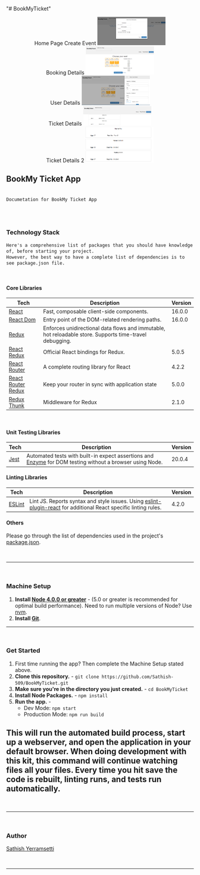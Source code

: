 "# BookMyTicket" 

<div align="center">
Home Page Create Event
<img width="183px" alt="Create Event" src="./documents/createevent.png">
</div>

<div align="center">
Booking Details
<img width="183px" alt="Booking Details" src="./documents/Booking.png">
</div>

<div align="center">
User Details
<img width="183px" alt="Ticket Detailsc" src="./documents/Booking_userdetails.png">
</div>

<div align="center">
Ticket Details
<img width="183px" alt="Booking Details" src="./documents/TicketDetails1.png">
</div>

<div align="center">
Ticket Details 2
<img width="183px" alt="Ticket Detailsc" src="./documents/TicketDetails2.png">
</div>

 ## **BookMy Ticket App**

```

Documetation for BookMy Ticket App

```
<br />
<br />

### Technology Stack

```
Here's a comprehensive list of packages that you should have knowledge of, before starting your project. 
However, the best way to have a complete list of dependencies is to see package.json file.
```


<br />

#### Core Libraries

| **Tech** | **Description** |**Version**|
|----------|-------|---|
|  [React](https://facebook.github.io/react/)  |   Fast, composable client-side components.    | 16.0.0 |
|  [React Dom](https://github.com/facebook/react/tree/master/packages/react-dom)  |   Entry point of the DOM-related rendering paths.    | 16.0.0 |
|  [Redux](http://redux.js.org) |  Enforces unidirectional data flows and immutable, hot reloadable store. Supports time-travel debugging. 
|  [React Redux](https://github.com/reactjs/react-redux)  |   Official React bindings for Redux.   | 5.0.5 |
|  [React Router](https://github.com/ReactTraining/react-router) | A complete routing library for React | 4.2.2 |
|  [React Router Redux](https://github.com/reactjs/react-router-redux) | Keep your router in sync with application state | 5.0.0 |
|  [Redux Thunk](https://github.com/gaearon/redux-thunk) | Middleware for Redux | 2.1.0 |

<br />

#### Unit Testing Libraries

| **Tech** | **Description** |**Version**|
|----------|-------|---|
| [Jest](https://facebook.github.io/jest/) | Automated tests with built-in expect assertions and [Enzyme](https://github.com/airbnb/enzyme) for DOM testing without a browser using Node. | 20.0.4 |


#### Linting Libraries

| **Tech** | **Description** |**Version**|
|----------|-------|---|
| [ESLint](http://eslint.org/) | Lint JS. Reports syntax and style issues. Using [eslint-plugin-react](https://github.com/yannickcr/eslint-plugin-react) for additional React specific linting rules. | 4.2.0 |


#### Others

Please go through the list of dependencies used in the project's [package.json](package.json).

<br />

-----------------------

<br />

### Machine Setup

1. **Install [Node 4.0.0 or greater](https://nodejs.org)** - (5.0 or greater is recommended for optimal build performance). Need to run multiple versions of Node? Use [nvm](https://github.com/creationix/nvm).
2. **Install [Git](https://git-scm.com/downloads)**. 
-----------------------
<br />

### Get Started

1. First time running the app? Then complete the Machine Setup stated above. 
2. **Clone this repository.** - `git clone https://github.com/Sathish-509/BookMyTicket.git` 
3. **Make sure you're in the directory you just created.** - `cd BookMyTicket`
4. **Install Node Packages.** - `npm install`
5. **Run the app.** - 
      * Dev Mode: `npm start`
      * Production Mode:  `npm run build`
    
This will run the automated build process, start up a webserver, and open the application in your default browser. When doing development with this kit, this command will continue watching files all your files. Every time you hit save the code is rebuilt, linting runs, and tests run automatically.
-----------------------
<br />

-----------------------
<br />

### Author

[Sathish Yerramsetti](https://github.com/Sathish-509)

<br />

-----------------------